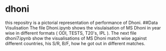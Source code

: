 # dhoni
this repositry is a pictorial representation of performance of Dhoni.
##Data Visulisation
The file Dhoni.ipynb shows the visulaisation of MS Dhoni in year wise in different formats ( ODI, TESTS, T20's, IPL ).
The next file dhoni7.ipynb show the visualisations of MS Dhoni match wise against different countries, his S/R, B/F, how he got out in different matches.

